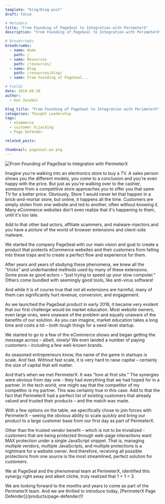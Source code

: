 ```yaml
---
template: "blog/blog-post"
draft: false

# Metadata
title: "From Founding of PageSeal to Integration with PerimeterX"
description: "From Founding of PageSeal to Integration with PerimeterX"

# Breadcrumbs
breadcrumbs:
  - name: Home
    path: /
  - name: Resources
    path: /resources/
  - name: Blog
    path: /resources/blog/
  - name: From Founding of PageSeal...

# Fields
date: 2019-08-20
author:
  - Ken Zwiebel

blog_title: "From Founding of PageSeal to Integration with PerimeterX"
categories: Thought Leadership
tags:
  - eCommerce
  - customer hijacking
  - Page Defender

related_posts:

thumbnail: pageseal-px.png
---
```


![From Founding of PageSeal to Integration with PerimeterX](/assets/images/blog/pageseal-px.png)<br>

<p>Imagine you're walking into an electronics store to buy a TV. A sales person shows you the different models, you come to a conclusion and you're even happy with the price. But just as you're walking over to the cashier, someone from a competitive store approaches you to offer you that same TV for a better price. Obviously, Store 1 would never let that happen in a brick-and-mortar store, but online, it happens all the time. Customers are simply stolen from one website and led to another, often without knowing it. Many eCommerce websites don’t even realize that it's happening to them, until it's too late.</p>

<p>Add to that other bad actors, affiliate scammers, and malware-injectors and you have a picture of the world of browser extensions and client-side malware.</p>
 
<p>We started the company PageSeal with our main vision and goal to create a product that protects eCommerce websites and their customers from falling into these traps and to create a perfect flow and experience for them.</p>

<p>After years and years of studying these phenomena, we knew all the “tricks” and underhanded methods used by many of these extensions. Some pose as good actors – “just trying to speed up your slow computer.” Others come bundled with seemingly good tools, like anti-virus software!</p>

<p>And while it is of course true that not all extensions are harmful, many of them can significantly hurt revenue, conversion, and engagement.</p>

<p>As we launched the PageSeal product in early 2018, it became very evident that our first challenge would be market education. Most website owners, even large ones, were unaware of the problem and equally unaware of the benefits of our solution. As you can imagine, market education takes a long time and costs a lot – both tough things for a seed-level startup.</p>

<p>We started to go to a few of the eCommerce shows and began getting the message across – albeit, slowly! We even landed a number of paying customers – including a few well-known brands.</p>

<p>As seasoned entrepreneurs know, the name of the game in startups is scale. And fast. Without fast scale, it is very hard to raise capital – certainly the size of capital that will matter.</p>

<p>And that’s when we met PerimeterX. It was “love at first site.” The synergies were obvious from day one - they had everything that we had hoped for in a partner. In the tech world, one might say that the competitor of my competitor is my partner. This was certainly true in this case. Add to that the fact that PerimeterX had a perfect list of existing customers that already valued and trusted their products – and the match was made.</p>

<p>With a few options on the table, we specifically chose to join forces with PerimeterX – seeing the obvious ability to scale quickly and bring our product to a large customer base from our first day as part of PerimeterX.</p>

<p>Other than the trusted vendor benefit – which is not to be trivialized - customers that are being protected through web-page interactions want MAX protection under a single JavaScript snippet. That is, managing multiple vendors, multiple JavaScripts, and multiple protections is a nightmare for a website owner. And therefore, receiving all possible protections from one source is the most streamlined, perfect solution for customers.</p>

<p>We at PageSeal and the phenomenal team at PerimeterX, identified this synergy right away and albeit cliché, truly realized that 1 + 1 = 3.</p>

<p>We are looking forward to the months and years to come as part of the PerimeterX team. And we are thrilled to introduce today, [PerimeterX Page Defender](/products/page-defender/)!</p>
